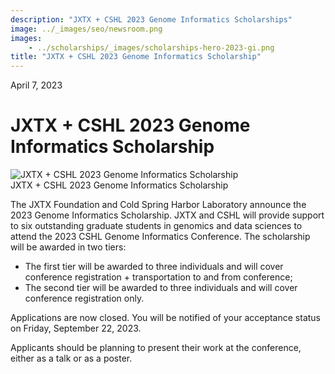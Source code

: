 ```yaml
---
description: "JXTX + CSHL 2023 Genome Informatics Scholarships"
image: ../_images/seo/newsroom.png
images:
    - ../scholarships/_images/scholarships-hero-2023-gi.png
title: "JXTX + CSHL 2023 Genome Informatics Scholarship"
---
```


<Date>April 7, 2023</Date>

# JXTX + CSHL 2023 Genome Informatics Scholarship

<Image alt="JXTX + CSHL 2023 Genome Informatics Scholarship" image={props.images[0]} />

<Figcaption>JXTX + CSHL 2023 Genome Informatics Scholarship</Figcaption>

The JXTX Foundation and Cold Spring Harbor Laboratory announce the 2023 Genome Informatics Scholarship. JXTX and CSHL will provide support to six outstanding graduate students in genomics and data sciences to attend the 2023 CSHL Genome Informatics Conference. The scholarship will be awarded in two tiers:

-   The first tier will be awarded to three individuals and will cover conference registration + transportation to and from conference;
-   The second tier will be awarded to three individuals and will cover conference registration only.

Applications are now closed.  You will be notified of your acceptance status on Friday, September 22, 2023.

Applicants should be planning to present their work at the conference, either as a talk or as a poster.